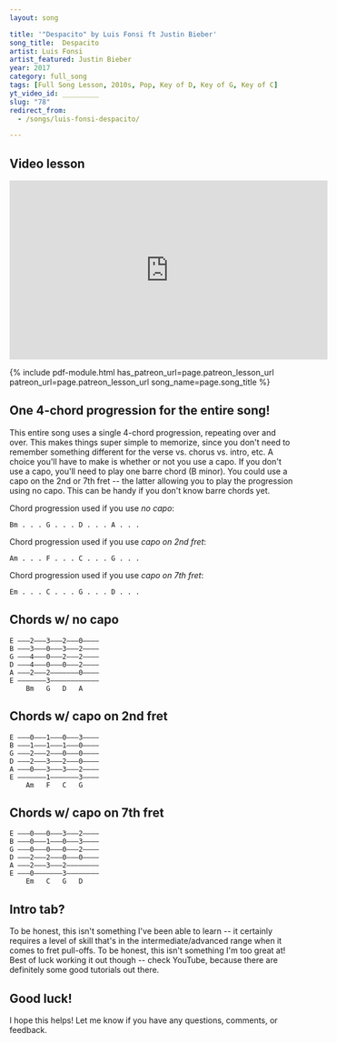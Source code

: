 ```yaml
---
layout: song

title: '"Despacito" by Luis Fonsi ft Justin Bieber'
song_title:  Despacito
artist: Luis Fonsi
artist_featured: Justin Bieber
year: 2017
category: full_song
tags: [Full Song Lesson, 2010s, Pop, Key of D, Key of G, Key of C]
yt_video_id: _________
slug: "78"
redirect_from:
  - /songs/luis-fonsi-despacito/

---
```


## Video lesson

<iframe width="560" height="315" src="https://www.youtube.com/embed/kK6w56i4C1M?showinfo=0" frameborder="0" allowfullscreen></iframe>

{% include pdf-module.html has_patreon_url=page.patreon_lesson_url patreon_url=page.patreon_lesson_url song_name=page.song_title %}

## One 4-chord progression for the entire song!

This entire song uses a single 4-chord progression, repeating over and over. This makes things super simple to memorize, since you don't need to remember something different for the verse vs. chorus vs. intro, etc. A choice you'll have to make is whether or not you use a capo. If you don't use a capo, you'll need to play one barre chord (B minor). You could use a capo on the 2nd or 7th fret -- the latter allowing you to play the progression using no capo. This can be handy if you don't know barre chords yet.

Chord progression used if you use *no capo*:

    Bm . . . G . . . D . . . A . . .

Chord progression used if you use *capo on 2nd fret*:

    Am . . . F . . . C . . . G . . .

Chord progression used if you use *capo on 7th fret*:

    Em . . . C . . . G . . . D . . .

## Chords w/ no capo

    E –––2–––3–––2–––0––––
    B –––3–––0–––3–––2––––
    G –––4–––0–––2–––2––––
    D –––4–––0–––0–––2––––
    A –––2–––2–––––––0––––
    E –––––––3––––––––––––
        Bm   G   D   A

## Chords w/ capo on 2nd fret

    E –––0–––1–––0–––3––––
    B –––1–––1–––1–––0––––
    G –––2–––2–––0–––0––––
    D –––2–––3–––2–––0––––
    A –––0–––3–––3–––2––––
    E –––––––1–––––––3––––
        Am   F   C   G

## Chords w/ capo on 7th fret

    E –––0–––0–––3–––2––––
    B –––0–––1–––0–––3––––
    G –––0–––0–––0–––2––––
    D –––2–––2–––0–––0––––
    A –––2–––3–––2––––––––
    E –––0–––––––3––––––––
        Em   C   G   D

## Intro tab?

To be honest, this isn't something I've been able to learn -- it certainly requires a level of skill that's in the intermediate/advanced range when it comes to fret pull-offs. To be honest, this isn't something I'm too great at! Best of luck working it out though -- check YouTube, because there are definitely some good tutorials out there.

## Good luck!

I hope this helps! Let me know if you have any questions, comments, or feedback.

